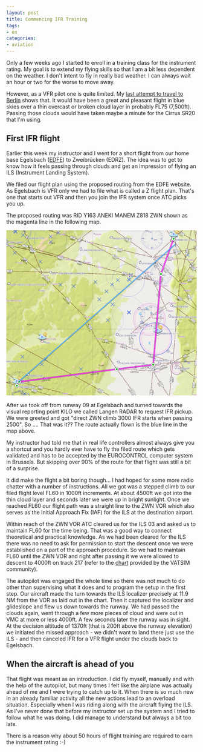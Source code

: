 ```yaml
---
layout: post
title: Commencing IFR Training
tags:
- en
categories:
- aviation
---
```

Only a few weeks ago I started to enroll in a training class for the instrument rating. My goal is to extend my flying skills so that I am a bit less dependent on the weather. I don't intent to fly in really bad weather. I can always wait an hour or two for the worse to move away.

However, as a VFR pilot one is quite limited. My [last attempt to travel to Berlin](/2013/09/22/on-the-development-of-capabilities.html) shows that. It would have been a great and pleasant flight in blue skies over a thin overcast or broken cloud layer in probably FL75 (7,500ft). Passing those clouds would have taken maybe a minute for the Cirrus SR20 that I'm using.

## First IFR flight

Earlier this week my instructor and I went for a short flight from our home base Egelsbach ([EDFE](http://www.egelsbach-airport.com)) to Zweibrücken (EDRZ). The idea was to get to know how it feels passing through clouds and get an impression of flying an ILS (Instrument Landing System).

We filed our flight plan using the proposed routing from the EDFE website. As Egelsbach is VFR only we had to file what is called a Z flight plan. That's one that starts out VFR and then you join the IFR system once ATC picks you up.

The proposed routing was RID Y163 ANEKI MANEM Z818 ZWN shown as the magenta line in the following map.

![RID Y163 ANEKI MANEM Z818 ZWN](/img/posts/2013-10-12-edfe-edrz.png)

After we took off from runway 09 at Egelsbach and turned towards the visual reporting point KILO we called Langen RADAR to request IFR pickup. We were greeted and got "direct ZWN climb 3000 IFR starts when passing 2500". So .... That was it?? The route actually flown is the blue line in the map above.

My instructor had told me that in real life controllers almost always give you a shortcut and you hardly ever have to fly the filed route which gets validated and has to be accepted by the EUROCONTROL computer system in Brussels. But skipping over 90% of the route for that flight was still a bit of a surprise. 

It did make the flight a bit boring though... I had hoped for some more radio chatter with a number of instructions. All we got was a stepped climb to our filed flight level FL60 in 1000ft increments. At about 4500ft we got into the thin cloud layer and seconds later we were up in bright sunlight. Once we reached FL60 our flight path was a straight line to the ZWN VOR which also serves as the Initial Approach Fix (IAF) for the ILS at the destination airport.

Within reach of the ZWN VOR ATC cleared us for the ILS 03 and asked us to maintain FL60 for the time being. That was a good way to connect theoretical and practical knowledge. As we had been cleared for the ILS there was no need to ask for permission to start the descent once we were established on a part of the approach procedure. So we had to maintain FL60 until the ZWN VOR and right after passing it we were allowed to descent to 4000ft on track 217 (refer to the [chart](http://nav.vatsim-germany.org/files/edgg/charts/edrz/public/EDRZ_ILS_RWY03.pdf) provided by the VATSIM community).

The autopilot was engaged the whole time so there was not much to do other than supervising what it does and to program the setup in the first step. Our aircraft made the turn towards the ILS localizer precisely at 11.9 NM from the VOR as laid out in the chart. Then it captured the localizer and glideslope and flew us down towards the runway. We had passed the clouds again, went through a few more pieces of cloud and were out in VMC at more or less 4000ft. A few seconds later the runway was in sight. At the decision altitude of 1370ft (that is 200ft above the runway elevation) we initiated the missed approach - we didn't want to land there just use the ILS - and then canceled IFR for a VFR flight under the clouds back to Egelsbach.

## When the aircraft is ahead of you

That flight was meant as an introduction. I did fly myself, manually and with the help of the autopilot, but many times I felt like the airplane was actually ahead of me and I were trying to catch up to it. When there is so much new in an already familiar activity all the new actions lead to an overload situation. Especially when I was riding along with the aircraft flying the ILS. As I've never done that before my instructor set up the system and I tried to follow what he was doing. I did manage to understand but always a bit too late.

There is a reason why about 50 hours of flight training are required to earn the instrument rating :-)

